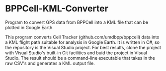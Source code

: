 # BPPCell-KML-Converter
Program to convert GPS data from BPPCell into a KML file that can be plotted in Google Earth.

This program converts Cell Tracker (github.com/umdbpp/bppcell) data into a KML flight path suitable for analysis in Google Earth. It is written in C#, so the repository is the Visual Studio project. For best results, clone the project with Visual Studio's built-in Git facilities and buid the project in Visual Studio. The result should be a command-line executable that takes in the raw CSV's and generates a KML output file.
